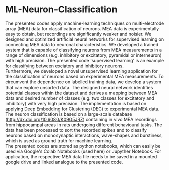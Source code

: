 # ML-Neuron-Classification

The presented codes apply machine-learning techniques on multi-electrode array (MEA) data for classification of neurons. MEA data is experimentally easy to obtain, but recordings are significantly weaker and noisier. We designed and optimized artificial neural networks for supervised learning on connecting MEA data to neuronal characteristics. We developed a trained system that is capable of classifying neurons from MEA measurements in a range of dimensions (e.g. inhibitory or excitatory, pyramidal or interneuron) with high precision. The presented code 'supervised learning' is an example for classifying between exciatory and inhibitory neurons.\
Furthermore, we developed a novel unsupervised learning application for the classification of neurons based on experimental MEA measurements. To circumvent the dependence on labelled training data, we develop a system that can explore unsorted data. The designed neural network identifies potential classes within the dataset and derives a mapping between MEA data and desired number of classes (e.g. two classes for excitatory and inhibitory) with very high precision. The implementation is based on applying Deep Embedding for Clustering (DEC) to experimental MEA data.\
The neuron classification is based on a large-scale database (http://dx.doi.org/10.6080/K09G5JRZ) containing in vivo MEA recordings from hippocampal areas in rats undergoing different behavioural tasks. The data has been processed to sort the recorded spikes and to classify neurons based on monosynaptic interactions, wave-shapes and burstiness, which is used as ground truth for machine learning.\
The presented codes are stored as python notebooks, which can easily be used via Google's Colab Notebooks (used here) or Jupyther Notebook. For application, the respective MEA data file needs to be saved in a mounted google drive and linked analogue to the presented code. 
